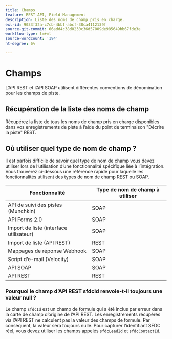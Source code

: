 ```yaml
---
title: Champs
feature: REST API, Field Management
description: Liste des noms de champ pris en charge.
exl-id: 9033f32a-c7cb-4bbf-abcf-38ca4112139f
source-git-commit: 66add4c38d0230c36d57009de985649bb67fde3e
workflow-type: tm+mt
source-wordcount: '194'
ht-degree: 6%

---
```


# Champs

L’API REST et l’API SOAP utilisent différentes conventions de dénomination pour les champs de piste.

## Récupération de la liste des noms de champ

Récupérez la liste de tous les noms de champ pris en charge disponibles dans vos enregistrements de piste à l’aide du point de terminaison &quot;Décrire la piste&quot; REST.

## Où utiliser quel type de nom de champ ?

Il est parfois difficile de savoir quel type de nom de champ vous devez utiliser lors de l’utilisation d’une fonctionnalité spécifique liée à l’intégration. Vous trouverez ci-dessous une référence rapide pour laquelle les fonctionnalités utilisent des types de nom de champ REST ou SOAP.

| Fonctionnalité | Type de nom de champ à utiliser |
|--- |--- |
| API de suivi des pistes (Munchkin) | SOAP |
| API Forms 2.0 | SOAP |
| Import de liste (interface utilisateur) | SOAP |
| Import de liste (API REST) | REST |
| Mappages de réponse Webhook | SOAP |
| Script d’e-mail (Velocity) | SOAP |
| API SOAP | SOAP |
| API REST | REST |

### Pourquoi le champ d’API REST sfdcId renvoie-t-il toujours une valeur null ?

Le champ `sfdcId` est un champ de formule qui a été inclus par erreur dans la carte de champ d’origine de l’API REST. Les enregistrements récupérés via l’API REST ne calculent pas la valeur des champs de formule. Par conséquent, la valeur sera toujours nulle. Pour capturer l’identifiant SFDC réel, vous devez utiliser les champs appelés `sfdcLeadId` et `sfdcContactId`.
